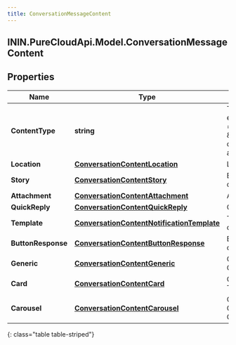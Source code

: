 ```yaml
---
title: ConversationMessageContent
---
```

## ININ.PureCloudApi.Model.ConversationMessageContent

## Properties

|Name | Type | Description | Notes|
|------------ | ------------- | ------------- | -------------|
| **ContentType** | **string** | Type of this content element. If contentType &#x3D; \&quot;Attachment\&quot; only one item is allowed. | |
| **Location** | [**ConversationContentLocation**](ConversationContentLocation.html) | Location content. | [optional] |
| **Story** | [**ConversationContentStory**](ConversationContentStory.html) | Ephemeral story content. | [optional] |
| **Attachment** | [**ConversationContentAttachment**](ConversationContentAttachment.html) | Attachment content. | [optional] |
| **QuickReply** | [**ConversationContentQuickReply**](ConversationContentQuickReply.html) | Quick reply content. | [optional] |
| **Template** | [**ConversationContentNotificationTemplate**](ConversationContentNotificationTemplate.html) | Template notification content. | [optional] |
| **ButtonResponse** | [**ConversationContentButtonResponse**](ConversationContentButtonResponse.html) | Button response content. | [optional] |
| **Generic** | [**ConversationContentGeneric**](ConversationContentGeneric.html) | Generic Template Object | [optional] |
| **Card** | [**ConversationContentCard**](ConversationContentCard.html) | Card (Generic Template) Object | [optional] |
| **Carousel** | [**ConversationContentCarousel**](ConversationContentCarousel.html) | Carousel (Multiple Generic Template) Object | [optional] |
{: class="table table-striped"}


